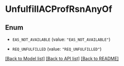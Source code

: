 # UnfulfillACProfRsnAnyOf

## Enum


* `EAS_NOT_AVAILABLE` (value: `"EAS_NOT_AVAILABLE"`)

* `REQ_UNFULFILLED` (value: `"REQ_UNFULFILLED"`)


[[Back to Model list]](../README.md#documentation-for-models) [[Back to API list]](../README.md#documentation-for-api-endpoints) [[Back to README]](../README.md)


